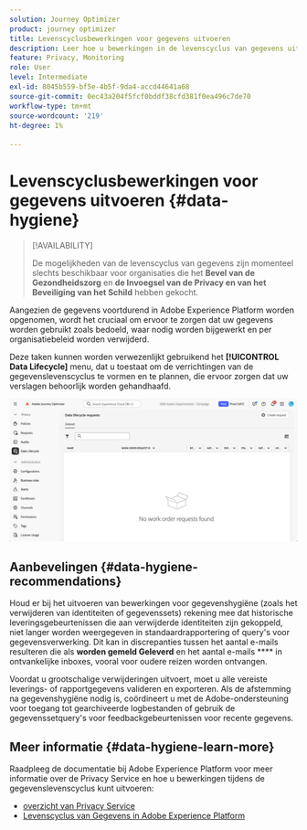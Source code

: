 ```yaml
---
solution: Journey Optimizer
product: journey optimizer
title: Levenscyclusbewerkingen voor gegevens uitvoeren
description: Leer hoe u bewerkingen in de levenscyclus van gegevens uitvoert
feature: Privacy, Monitoring
role: User
level: Intermediate
exl-id: 8045b559-bf5e-4b5f-9da4-accd44641a68
source-git-commit: 0ec43a204f5fcf0bddf38cfd381f0ea496c7de70
workflow-type: tm+mt
source-wordcount: '219'
ht-degree: 1%

---
```


# Levenscyclusbewerkingen voor gegevens uitvoeren {#data-hygiene}

>[!AVAILABILITY]
>
>De mogelijkheden van de levenscyclus van gegevens zijn momenteel slechts beschikbaar voor organisaties die het **Bevel van de Gezondheidszorg** en **de Invoegsel van de Privacy en van het Beveiliging van het Schild** hebben gekocht.

Aangezien de gegevens voortdurend in Adobe Experience Platform worden opgenomen, wordt het cruciaal om ervoor te zorgen dat uw gegevens worden gebruikt zoals bedoeld, waar nodig worden bijgewerkt en per organisatiebeleid worden verwijderd.

Deze taken kunnen worden verwezenlijkt gebruikend het **[!UICONTROL Data Lifecycle]** menu, dat u toestaat om de verrichtingen van de gegevenslevenscyclus te vormen en te plannen, die ervoor zorgen dat uw verslagen behoorlijk worden gehandhaafd.

![](assets/data-hygiene.png)


## Aanbevelingen {#data-hygiene-recommendations}

Houd er bij het uitvoeren van bewerkingen voor gegevenshygiëne (zoals het verwijderen van identiteiten of gegevenssets) rekening mee dat historische leveringsgebeurtenissen die aan verwijderde identiteiten zijn gekoppeld, niet langer worden weergegeven in standaardrapportering of query&#39;s voor gegevensverwerking. Dit kan in discrepanties tussen het aantal e-mails resulteren die als **worden gemeld Geleverd** en het aantal e-mails **** in ontvankelijke inboxes, vooral voor oudere reizen worden ontvangen.

Voordat u grootschalige verwijderingen uitvoert, moet u alle vereiste leverings- of rapportgegevens valideren en exporteren. Als de afstemming na gegevenshygiëne nodig is, coördineert u met de Adobe-ondersteuning voor toegang tot gearchiveerde logbestanden of gebruik de gegevenssetquery&#39;s voor feedbackgebeurtenissen voor recente gegevens.

## Meer informatie {#data-hygiene-learn-more}

Raadpleeg de documentatie bij Adobe Experience Platform voor meer informatie over de Privacy Service en hoe u bewerkingen tijdens de gegevenslevenscyclus kunt uitvoeren:

* [ overzicht van Privacy Service ](https://experienceleague.adobe.com/docs/experience-platform/privacy/home.html?lang=nl)
* [ Levenscyclus van Gegevens in Adobe Experience Platform ](https://experienceleague.adobe.com/docs/experience-platform/hygiene/home.html)
